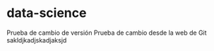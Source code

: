 # data-science

Prueba de cambio de versión
Prueba de cambio desde la web de Git
sakldjkadjskadjaksjd

